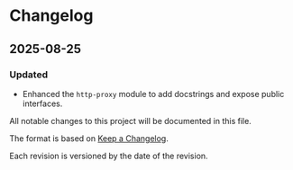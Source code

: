 # Changelog

## 2025-08-25

### Updated

- Enhanced the `http-proxy` module to add docstrings and expose public interfaces.

All notable changes to this project will be documented in this file.

The format is based on [Keep a Changelog](https://keepachangelog.com/en/1.1.0/).

Each revision is versioned by the date of the revision.
